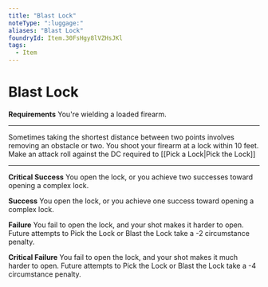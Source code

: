 ```yaml
---
title: "Blast Lock"
noteType: ":luggage:"
aliases: "Blast Lock"
foundryId: Item.30FsHgy8lVZHsJKl
tags:
  - Item
---
```


# Blast Lock

**Requirements** You're wielding a loaded firearm.

* * *

Sometimes taking the shortest distance between two points involves removing an obstacle or two. You shoot your firearm at a lock within 10 feet. Make an attack roll against the DC required to [[Pick a Lock|Pick the Lock]]

* * *

**Critical Success** You open the lock, or you achieve two successes toward opening a complex lock.

**Success** You open the lock, or you achieve one success toward opening a complex lock.

**Failure** You fail to open the lock, and your shot makes it harder to open. Future attempts to Pick the Lock or Blast the Lock take a -2 circumstance penalty.

**Critical Failure** You fail to open the lock, and your shot makes it much harder to open. Future attempts to Pick the Lock or Blast the Lock take a -4 circumstance penalty.
